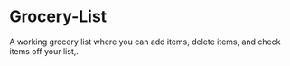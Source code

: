 # Grocery-List
A working grocery list where you can add items, delete items, and check items off your list,. 
